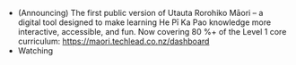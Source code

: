 - (Announcing) The first public version of Utauta Rorohiko Māori – a digital tool designed to make learning He Pī Ka Pao knowledge more interactive, accessible, and fun. Now covering 80 %+ of the Level 1 core curriculum: https://maori.techlead.co.nz/dashboard
- Watching